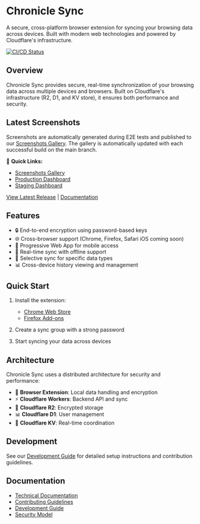 # Chronicle Sync

A secure, cross-platform browser extension for syncing your browsing data across devices. Built with modern web technologies and powered by Cloudflare's infrastructure.

[![CI/CD Status](https://github.com/posix4e/chronicle-sync/actions/workflows/ci.yml/badge.svg)](https://github.com/posix4e/chronicle-sync/actions/workflows/ci.yml)

## Overview

Chronicle Sync provides secure, real-time synchronization of your browsing data across multiple devices and browsers. Built on Cloudflare's infrastructure (R2, D1, and KV store), it ensures both performance and security.

## Latest Screenshots

Screenshots are automatically generated during E2E tests and published to our [Screenshots Gallery](https://posix4e.github.io/chronicle-sync/screenshots). The gallery is automatically updated with each successful build on the main branch.

📸 **Quick Links:**
- [Screenshots Gallery](https://posix4e.github.io/chronicle-sync/screenshots)
- [Production Dashboard](https://chronicle-sync.pages.dev)
- [Staging Dashboard](https://staging.chronicle-sync.pages.dev)

[View Latest Release](https://github.com/posix4e/chronicle-sync/releases/latest) | [Documentation](/docs)
## Features

- 🔒 End-to-end encryption using password-based keys
- 🌐 Cross-browser support (Chrome, Firefox, Safari iOS coming soon)
- 📱 Progressive Web App for mobile access
- 🔄 Real-time sync with offline support
- 🎯 Selective sync for specific data types
- 📊 Cross-device history viewing and management

## Quick Start

1. Install the extension:
   - [Chrome Web Store](https://chrome.google.com/webstore/detail/chronicle-sync)
   - [Firefox Add-ons](https://addons.mozilla.org/firefox/addon/chronicle-sync)

2. Create a sync group with a strong password
3. Start syncing your data across devices

## Architecture

Chronicle Sync uses a distributed architecture for security and performance:

- 🔐 **Browser Extension**: Local data handling and encryption
- ⚡ **Cloudflare Workers**: Backend API and sync
- 💾 **Cloudflare R2**: Encrypted storage
- 📊 **Cloudflare D1**: User management
- 🔄 **Cloudflare KV**: Real-time coordination

## Development

See our [Development Guide](DEVELOPMENT.md) for detailed setup instructions and contribution guidelines.

## Documentation

- [Technical Documentation](/docs)
- [Contributing Guidelines](CONTRIBUTING.md)
- [Development Guide](DEVELOPMENT.md)
- [Security Model](/docs/security.md)
